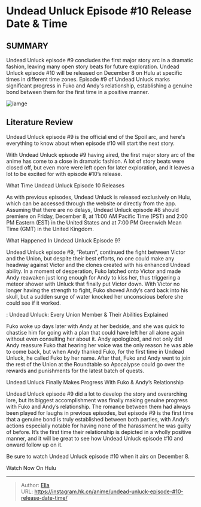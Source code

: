 # Undead Unluck Episode #10 Release Date &amp; Time


## SUMMARY 



  Undead Unluck episode #9 concludes the first major story arc in a dramatic fashion, leaving many open story beats for future exploration.   Undead Unluck episode #10 will be released on December 8 on Hulu at specific times in different time zones.   Episode #9 of Undead Unluck marks significant progress in Fuko and Andy&#39;s relationship, establishing a genuine bond between them for the first time in a positive manner.  

![iamge](https://static1.srcdn.com/wordpress/wp-content/uploads/2023/12/undead-unluck-episode-9-victor.jpg)

## Literature Review

Undead Unluck episode #9 is the official end of the Spoil arc, and here&#39;s everything to know about when episode #10 will start the next story.




With Undead Unluck episode #9 having aired, the first major story arc of the anime has come to a close in dramatic fashion. A lot of story beats were closed off, but even more were left open for later exploration, and it leaves a lot to be excited for with episode #10’s release.





 What Time Undead Unluck Episode 10 Releases 
          

As with previous episodes, Undead Unluck is released exclusively on Hulu, which can be accessed through the website or directly from the app. Assuming that there are no delays, Undead Unluck episode #8 should premiere on Friday, December 8, at 11:00 AM Pacific Time (PST) and 2:00 PM Eastern (EST) in the United States and at 7:00 PM Greenwich Mean Time (GMT) in the United Kingdom.



 What Happened In Undead Unluck Episode 9? 
          

Undead Unluck episode #9, “Return”, continued the fight between Victor and the Union, but despite their best efforts, no one could make any headway against Victor and the clones created with his enhanced Undead ability. In a moment of desperation, Fuko latched onto Victor and made Andy reawaken just long enough for Andy to kiss her, thus triggering a meteor shower with Unluck that finally put Victor down. With Victor no longer having the strength to fight, Fuko shoved Andy’s card back into his skull, but a sudden surge of water knocked her unconscious before she could see if it worked.




 : Undead Unluck: Every Union Member &amp; Their Abilities Explained

Fuko woke up days later with Andy at her bedside, and she was quick to chastise him for going with a plan that could have left her all alone again without even consulting her about it. Andy apologized, and not only did Andy reassure Fuko that hearing her voice was the only reason he was able to come back, but when Andy thanked Fuko, for the first time in Undead Unluck, he called Fuko by her name. After that, Fuko and Andy went to join the rest of the Union at the Roundtable so Apocalypse could go over the rewards and punishments for the latest batch of quests.



 Undead Unluck Finally Makes Progress With Fuko &amp; Andy’s Relationship 
          

Undead Unluck episode #9 did a lot to develop the story and overarching lore, but its biggest accomplishment was finally making genuine progress with Fuko and Andy’s relationship. The romance between them had always been played for laughs in previous episodes, but episode #9 is the first time that a genuine bond is truly established between both parties, with Andy’s actions especially notable for having none of the harassment he was guilty of before. It’s the first time their relationship is depicted in a wholly positive manner, and it will be great to see how Undead Unluck episode #10 and onward follow up on it.




Be sure to watch Undead Unluck episode #10 when it airs on December 8.

Watch Now On Hulu



---

> Author: [Ella](https://instagram.hk.cn/)  
> URL: https://instagram.hk.cn/anime/undead-unluck-episode-#10-release-date-time/  

